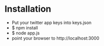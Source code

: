 # Installation

+ Put your twitter app keys into keys.json
+ $ npm install
+ $ node app.js
+ point your browser to http://localhost:3000
